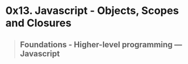 # 0x13. Javascript - Objects, Scopes and Closures
> ## Foundations - Higher-level programming ― Javascript

